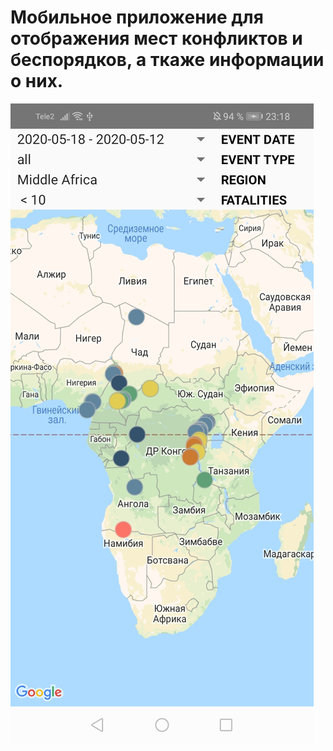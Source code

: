 # Мобильное приложение для отображения мест конфликтов и беспорядков, а ткаже информации о них.
![Image alt](https://github.com/AleksandrAleksandr/ConflictsAfricaAndAsia/raw/master/images/Screenshot_20200525_231836_com.example.armedconflicts.jpg)
